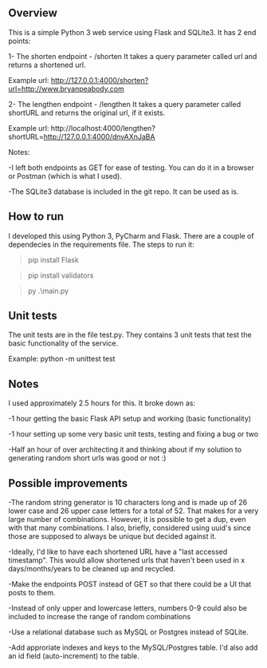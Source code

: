 ## Overview
This is a simple Python 3 web service using Flask and SQLite3. It has 2 end points:

1- The shorten endpoint - /shorten
It takes a query parameter called url and returns a shortened url.

Example url: http://127.0.0.1:4000/shorten?url=http://www.bryanpeabody.com

2- The lengthen endpoint - /lengthen
It takes a query parameter called shortURL and returns the original url, if it exists.

Example url: http://localhost:4000/lengthen?shortURL=http://127.0.0.1:4000/dnvAXnJaBA
 
Notes: 

-I left both endpoints as GET for ease of testing. You can do it in a browser or Postman (which is what I used).

-The SQLite3 database is included in the git repo. It can be used as is.

## How to run
I developed this using Python 3, PyCharm and Flask. There are a couple of dependecies in the requirements file. The steps to run it:

> pip install Flask

> pip install validators

> py .\main.py

## Unit tests
The unit tests are in the file test.py. They contains 3 unit tests that test the basic functionality of the service.

Example: python -m unittest test

## Notes
I used approximately 2.5 hours for this. It broke down as:

-1 hour getting the basic Flask API setup and working (basic functionality)

-1 hour setting up some very basic unit tests, testing and fixing a bug or two

-Half an hour of over architecting it and thinking about if my solution to generating random short urls was good or not :)

## Possible improvements

-The random string generator is 10 characters long and is made up of 26 lower case and 26 upper case letters for a total of 52. That makes for a very large number of combinations. However, it is possible to get a dup, even with that many combinations. I also, briefly, considered using uuid's since those are supposed to always be unique but decided against it.

-Ideally, I'd like to have each shortened URL have a "last accessed timestamp". This would allow shortened urls that haven't been used in x days/months/years to be cleaned up and recycled.

-Make the endpoints POST instead of GET so that there could be a UI that posts to them.

-Instead of only upper and lowercase letters, numbers 0-9 could also be included to increase the range of random combinations

-Use a relational database such as MySQL or Postgres instead of SQLite. 

-Add approriate indexes and keys to the MySQL/Postgres table. I'd also add an id field (auto-increment) to the table.
